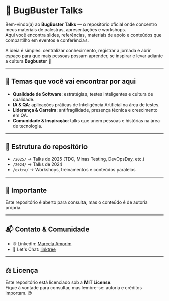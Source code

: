 # 🎤 BugBuster Talks  

Bem-vindo(a) ao **BugBuster Talks** — o repositório oficial onde concentro meus materiais de palestras, apresentações e workshops.  
Aqui você encontra slides, referências, materiais de apoio e conteúdos que compartilho em eventos e conferências.  

A ideia é simples: centralizar conhecimento, registrar a jornada e abrir espaço para que mais pessoas possam aprender, se inspirar e levar adiante a cultura **Bugbuster** 🚀

---

## 🌟 Temas que você vai encontrar por aqui

- **Qualidade de Software**: estratégias, testes inteligentes e cultura de qualidade.  
- **IA & QA**: aplicações práticas de Inteligência Artificial na área de testes.  
- **Liderança & Carreira**: antifragilidade, presença técnica e crescimento em QA.  
- **Comunidade & Inspiração**: talks que unem pessoas e histórias na área de tecnologia.  

---

## 📂 Estrutura do repositório

- `/2025/` → Talks de 2025 (TDC, Minas Testing, DevOpsDay, etc.)  
- `/2024/` → Talks de 2024  
- `/extra/` → Workshops, treinamentos e conteúdos paralelos  

---

## 🤝 Importante  
Este repositório é aberto para consulta, mas o conteúdo é de autoria própria.  

---

## 📬 Contato & Comunidade

- 🌐 LinkedIn: [Marcela Amorim](https://www.linkedin.com/in/amorim-marcela/)  
- 💌 Let's Chat: [linktree](https://linktr.ee/qa.marcelaamorim)  

---

## ⚖️ Licença

Este repositório está licenciado sob a **MIT License**.  
Fique à vontade para consultar, mas lembre-se: autoria e créditos importam. 😉
